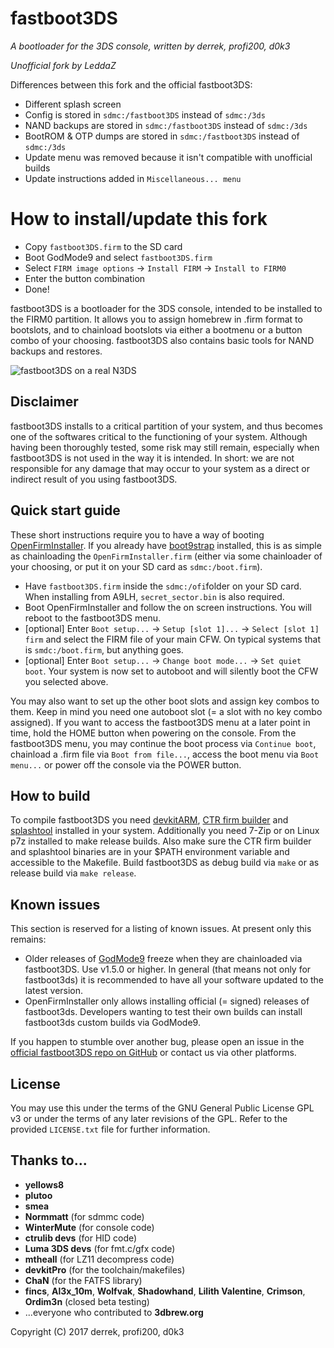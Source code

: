 # fastboot3DS
_A bootloader for the 3DS console, written by derrek, profi200, d0k3_

_Unofficial fork by LeddaZ_

Differences between this fork and the official fastboot3DS:
- Different splash screen
- Config is stored in `sdmc:/fastboot3DS` instead of `sdmc:/3ds`
- NAND backups are stored in `sdmc:/fastboot3DS` instead of `sdmc:/3ds`
- BootROM & OTP dumps are stored in `sdmc:/fastboot3DS` instead of `sdmc:/3ds`
- Update menu was removed because it isn't compatible with unofficial builds
- Update instructions added in `Miscellaneous... menu`

# How to install/update this fork
- Copy `fastboot3DS.firm` to the SD card
- Boot GodMode9 and select `fastboot3DS.firm`
- Select `FIRM image options` -> `Install FIRM` -> `Install to FIRM0`
- Enter the button combination
- Done!

fastboot3DS is a bootloader for the 3DS console, intended to be installed to the FIRM0 partition. It allows you to assign homebrew in .firm format to bootslots, and to chainload bootslots via either a bootmenu or a button combo of your choosing. fastboot3DS also contains basic tools for NAND backups and restores.

![fastboot3DS on a real N3DS](https://github.com/derrekr/fastboot3DS/blob/master/assets/fastboot_on_n3ds.jpg?raw=true)

## Disclaimer
fastboot3DS installs to a critical partition of your system, and thus becomes one of the softwares critical to the functioning of your system. Although having been thoroughly tested, some risk may still remain, especially when fastboot3DS is not used in the way it is intended. In short: we are not responsible for any damage that may occur to your system as a direct or indirect result of you using fastboot3DS.

## Quick start guide
These short instructions require you to have a way of booting [OpenFirmInstaller](https://github.com/d0k3/OpenFirmInstaller). If you already have [boot9strap](https://github.com/SciresM/boot9strap) installed, this is as simple as chainloading the `OpenFirmInstaller.firm` (either via some chainloader of your choosing, or put it on your SD card as `sdmc:/boot.firm`).
* Have `fastboot3DS.firm` inside the `sdmc:/ofi`folder on your SD card. When installing from A9LH, `secret_sector.bin` is also required.
* Boot OpenFirmInstaller and follow the on screen instructions. You will reboot to the fastboot3DS menu.
* [optional] Enter `Boot setup...` -> `Setup [slot 1]...` -> `Select [slot 1] firm` and select the FIRM file of your main CFW. On typical systems that is `smdc:/boot.firm`, but anything goes.
* [optional] Enter `Boot setup...` -> `Change boot mode...` -> `Set quiet boot`. Your system is now set to autoboot and will silently boot the CFW you selected above.

You may also want to set up the other boot slots and assign key combos to them. Keep in mind you need one autoboot slot (= a slot with no key combo assigned). If you want to access the fastboot3DS menu at a later point in time, hold the HOME button when powering on the console. From the fastboot3DS menu, you may continue the boot process via `Continue boot`, chainload a .firm file via `Boot from file...`, access the boot menu via `Boot menu...` or power off the console via the POWER button.

## How to build
To compile fastboot3DS you need [devkitARM](https://sourceforge.net/projects/devkitpro/), [CTR firm builder](https://github.com/derrekr/ctr_firm_builder) and [splashtool](https://github.com/profi200/splashtool) installed in your system. Additionally you need 7-Zip or on Linux p7z installed to make release builds. Also make sure the CTR firm builder and splashtool binaries are in your $PATH environment variable and accessible to the Makefile. Build fastboot3DS as debug build via `make` or as release build via `make release`.

## Known issues
This section is reserved for a listing of known issues. At present only this remains:
* Older releases of [GodMode9](https://github.com/d0k3/GodMode9) freeze when they are chainloaded via fastboot3DS. Use v1.5.0 or higher. In general (that means not only for fastboot3ds) it is recommended to have all your software updated to the latest version.
* OpenFirmInstaller only allows installing official (= signed) releases of fastboot3ds. Developers wanting to test their own builds can install fastboot3ds custom builds via GodMode9.

If you happen to stumble over another bug, please open an issue in the [official fastboot3DS repo on GitHub](https://github.com/derrekr/fastboot3DS/issues) or contact us via other platforms.

## License
You may use this under the terms of the GNU General Public License GPL v3 or under the terms of any later revisions of the GPL. Refer to the provided `LICENSE.txt` file for further information.

## Thanks to...
* **yellows8**
* **plutoo**
* **smea**
* **Normmatt** (for sdmmc code)
* **WinterMute** (for console code)
* **ctrulib devs** (for HID code)
* **Luma 3DS devs** (for fmt.c/gfx code)
* **mtheall** (for LZ11 decompress code)
* **devkitPro** (for the toolchain/makefiles)
* **ChaN** (for the FATFS library)
* **fincs**, **Al3x_10m**, **Wolfvak**, **Shadowhand**, **Lilith Valentine**, **Crimson**, **Ordim3n** (closed beta testing)
* ...everyone who contributed to **3dbrew.org**

Copyright (C) 2017 derrek, profi200, d0k3
